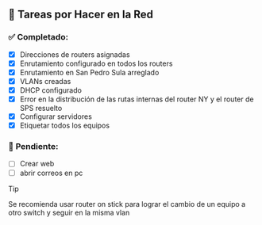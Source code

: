 ## 📌 Tareas por Hacer en la Red  

### ✅ **Completado:**  
- [x] Direcciones de routers asignadas  
- [x] Enrutamiento configurado en todos los routers  
- [x] Enrutamiento en San Pedro Sula arreglado  
- [x] VLANs creadas  
- [x] DHCP configurado  
- [x] Error en la distribución de las rutas internas del router NY y el router de SPS resuelto  
- [x] Configurar servidores
- [x] Etiquetar todos los equipos
### 🔧 **Pendiente:**    

- [ ] Crear web
- [ ] abrir correos en pc

>[!TIP]
>Se recomienda usar router on stick para lograr el cambio de un equipo a otro switch y seguir en la misma vlan



